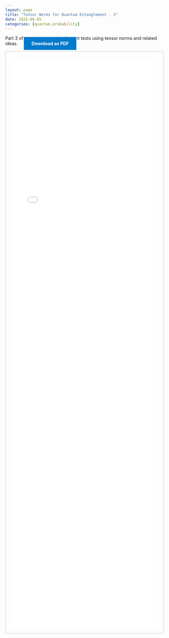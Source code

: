 ```yaml
---
layout: page
title: "Tensor Norms for Quantum Entanglement - 3"
date: 2025-06-05
categories: [quantum-probability]
---
```


Part 3 of my notes on entanglement tests using tensor norms and related ideas.
<a href="{{ '/assets/html/tensor-norms-quantum-entanglement.html' | relative_url }}?download=pdf" download class="btn download-btn" style="background:#007acc; color:#fff; padding:0.75rem 1.5rem; text-decoration:none; font-weight:bold; margin-left:1rem;">Download as PDF</a>

<!--more-->

  <div class="note-box" style="border:1px solid #ccc; padding:1rem; margin-top:1rem;">
      <iframe src="{{ '/assets/html/tensor-norms-quantum-entanglement-3.html' | relative_url }}" width="100%" height="1800px" style="border:none; margin-top:1rem;" loading="lazy"></iframe>
  </div>